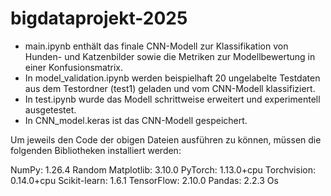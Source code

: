 # bigdataprojekt-2025
 
- main.ipynb enthält das finale CNN-Modell zur Klassifikation von Hunden- und Katzenbilder sowie die Metriken zur Modellbewertung in einer Konfusionsmatrix.
- In model_validation.ipynb werden beispielhaft 20 ungelabelte Testdaten aus dem Testordner (test1) geladen und vom CNN-Modell klassifiziert.
- In test.ipynb wurde das Modell schrittweise erweitert und experimentell ausgetestet.
- In CNN_model.keras ist das CNN-Modell gespeichert.

Um jeweils den Code der obigen Dateien ausführen zu können, müssen die folgenden Bibliotheken installiert werden:

NumPy: 1.26.4
Random
Matplotlib: 3.10.0
PyTorch: 1.13.0+cpu
Torchvision: 0.14.0+cpu
Scikit-learn: 1.6.1
TensorFlow: 2.10.0
Pandas: 2.2.3
Os 
